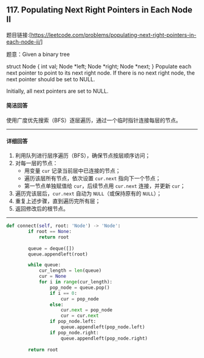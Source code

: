## 117. Populating Next Right Pointers in Each Node II


题目链接:[https://leetcode.com/problems/populating-next-right-pointers-in-each-node-ii/]


题意：Given a binary tree

struct Node {
  int val;
  Node *left;
  Node *right;
  Node *next;
}
Populate each next pointer to point to its next right node. If there is no next right node, the next pointer should be set to NULL.

Initially, all next pointers are set to NULL.

#### 简洁回答

使用广度优先搜索（BFS）逐层遍历，通过一个临时指针连接每层的节点。

---

#### 详细回答

1. 利用队列进行层序遍历（BFS），确保节点按层顺序访问；
2. 对每一层的节点：
   - 用变量 `cur` 记录当前层中已连接的节点；
   - 遍历该层所有节点，依次设置 `cur.next` 指向下一个节点；
   - 第一节点单独赋值给 `cur`，后续节点用 `cur.next` 连接，并更新 `cur`；
3. 遍历完该层后，`cur.next` 自动为 `NULL`（或保持原有的 `NULL`）；
4. 重复上述步骤，直到遍历完所有层；
5. 返回修改后的根节点。

---

```python
def connect(self, root: 'Node') -> 'Node':
        if root == None:
            return root
        
        queue = deque([])
        queue.appendleft(root)

        while queue:
            cur_length = len(queue)
            cur = None
            for i in range(cur_length):
                pop_node = queue.pop()
                if i == 0:
                    cur = pop_node
                else:
                    cur.next = pop_node
                    cur = cur.next
                if pop_node.left:
                    queue.appendleft(pop_node.left)
                if pop_node.right:
                    queue.appendleft(pop_node.right)
        
        return root

```
